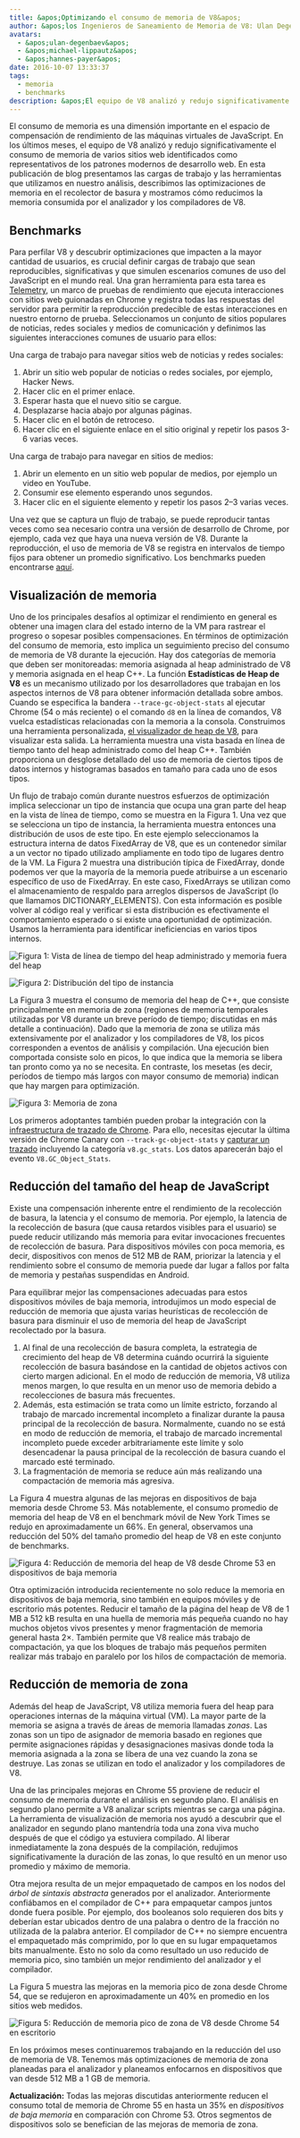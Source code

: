 ```yaml
---
title: &apos;Optimizando el consumo de memoria de V8&apos;
author: &apos;los Ingenieros de Saneamiento de Memoria de V8: Ulan Degenbaev, Michael Lippautz, Hannes Payer y Toon Verwaest&apos;
avatars:
  - &apos;ulan-degenbaev&apos;
  - &apos;michael-lippautz&apos;
  - &apos;hannes-payer&apos;
date: 2016-10-07 13:33:37
tags:
  - memoria
  - benchmarks
description: &apos;El equipo de V8 analizó y redujo significativamente el consumo de memoria de varios sitios web que fueron identificados como representativos de los patrones modernos de desarrollo web.&apos;
---
```

El consumo de memoria es una dimensión importante en el espacio de compensación de rendimiento de las máquinas virtuales de JavaScript. En los últimos meses, el equipo de V8 analizó y redujo significativamente el consumo de memoria de varios sitios web identificados como representativos de los patrones modernos de desarrollo web. En esta publicación de blog presentamos las cargas de trabajo y las herramientas que utilizamos en nuestro análisis, describimos las optimizaciones de memoria en el recolector de basura y mostramos cómo reducimos la memoria consumida por el analizador y los compiladores de V8.

<!--truncate-->
## Benchmarks

Para perfilar V8 y descubrir optimizaciones que impacten a la mayor cantidad de usuarios, es crucial definir cargas de trabajo que sean reproducibles, significativas y que simulen escenarios comunes de uso del JavaScript en el mundo real. Una gran herramienta para esta tarea es [Telemetry](https://catapult.gsrc.io/telemetry), un marco de pruebas de rendimiento que ejecuta interacciones con sitios web guionadas en Chrome y registra todas las respuestas del servidor para permitir la reproducción predecible de estas interacciones en nuestro entorno de prueba. Seleccionamos un conjunto de sitios populares de noticias, redes sociales y medios de comunicación y definimos las siguientes interacciones comunes de usuario para ellos:

Una carga de trabajo para navegar sitios web de noticias y redes sociales:

1. Abrir un sitio web popular de noticias o redes sociales, por ejemplo, Hacker News.
1. Hacer clic en el primer enlace.
1. Esperar hasta que el nuevo sitio se cargue.
1. Desplazarse hacia abajo por algunas páginas.
1. Hacer clic en el botón de retroceso.
1. Hacer clic en el siguiente enlace en el sitio original y repetir los pasos 3-6 varias veces.

Una carga de trabajo para navegar en sitios de medios:

1. Abrir un elemento en un sitio web popular de medios, por ejemplo un video en YouTube.
1. Consumir ese elemento esperando unos segundos.
1. Hacer clic en el siguiente elemento y repetir los pasos 2–3 varias veces.

Una vez que se captura un flujo de trabajo, se puede reproducir tantas veces como sea necesario contra una versión de desarrollo de Chrome, por ejemplo, cada vez que haya una nueva versión de V8. Durante la reproducción, el uso de memoria de V8 se registra en intervalos de tiempo fijos para obtener un promedio significativo. Los benchmarks pueden encontrarse [aquí](https://cs.chromium.org/chromium/src/tools/perf/page_sets/system_health/browsing_stories.py?q=browsing+news&sq=package:chromium&dr=CS&l=11).

## Visualización de memoria

Uno de los principales desafíos al optimizar el rendimiento en general es obtener una imagen clara del estado interno de la VM para rastrear el progreso o sopesar posibles compensaciones. En términos de optimización del consumo de memoria, esto implica un seguimiento preciso del consumo de memoria de V8 durante la ejecución. Hay dos categorías de memoria que deben ser monitoreadas: memoria asignada al heap administrado de V8 y memoria asignada en el heap C++. La función **Estadísticas de Heap de V8** es un mecanismo utilizado por los desarrolladores que trabajan en los aspectos internos de V8 para obtener información detallada sobre ambos. Cuando se especifica la bandera `--trace-gc-object-stats` al ejecutar Chrome (54 o más reciente) o el comando `d8` en la línea de comandos, V8 vuelca estadísticas relacionadas con la memoria a la consola. Construimos una herramienta personalizada, [el visualizador de heap de V8](https://mlippautz.github.io/v8-heap-stats/), para visualizar esta salida. La herramienta muestra una vista basada en línea de tiempo tanto del heap administrado como del heap C++. También proporciona un desglose detallado del uso de memoria de ciertos tipos de datos internos y histogramas basados en tamaño para cada uno de esos tipos.

Un flujo de trabajo común durante nuestros esfuerzos de optimización implica seleccionar un tipo de instancia que ocupa una gran parte del heap en la vista de línea de tiempo, como se muestra en la Figura 1. Una vez que se selecciona un tipo de instancia, la herramienta muestra entonces una distribución de usos de este tipo. En este ejemplo seleccionamos la estructura interna de datos FixedArray de V8, que es un contenedor similar a un vector no tipado utilizado ampliamente en todo tipo de lugares dentro de la VM. La Figura 2 muestra una distribución típica de FixedArray, donde podemos ver que la mayoría de la memoria puede atribuirse a un escenario específico de uso de FixedArray. En este caso, FixedArrays se utilizan como el almacenamiento de respaldo para arreglos dispersos de JavaScript (lo que llamamos DICTIONARY\_ELEMENTS). Con esta información es posible volver al código real y verificar si esta distribución es efectivamente el comportamiento esperado o si existe una oportunidad de optimización. Usamos la herramienta para identificar ineficiencias en varios tipos internos.

![Figura 1: Vista de línea de tiempo del heap administrado y memoria fuera del heap](/_img/optimizing-v8-memory/timeline-view.png)

![Figura 2: Distribución del tipo de instancia](/_img/optimizing-v8-memory/distribution.png)

La Figura 3 muestra el consumo de memoria del heap de C++, que consiste principalmente en memoria de zona (regiones de memoria temporales utilizadas por V8 durante un breve período de tiempo; discutidas en más detalle a continuación). Dado que la memoria de zona se utiliza más extensivamente por el analizador y los compiladores de V8, los picos corresponden a eventos de análisis y compilación. Una ejecución bien comportada consiste solo en picos, lo que indica que la memoria se libera tan pronto como ya no se necesita. En contraste, los mesetas (es decir, períodos de tiempo más largos con mayor consumo de memoria) indican que hay margen para optimización.

![Figura 3: Memoria de zona](/_img/optimizing-v8-memory/zone-memory.png)

Los primeros adoptantes también pueden probar la integración con la [infraestructura de trazado de Chrome](https://www.chromium.org/developers/how-tos/trace-event-profiling-tool). Para ello, necesitas ejecutar la última versión de Chrome Canary con `--track-gc-object-stats` y [capturar un trazado](https://www.chromium.org/developers/how-tos/trace-event-profiling-tool/recording-tracing-runs#TOC-Capture-a-trace-on-Chrome-desktop) incluyendo la categoría `v8.gc_stats`. Los datos aparecerán bajo el evento `V8.GC_Object_Stats`.

## Reducción del tamaño del heap de JavaScript

Existe una compensación inherente entre el rendimiento de la recolección de basura, la latencia y el consumo de memoria. Por ejemplo, la latencia de la recolección de basura (que causa retardos visibles para el usuario) se puede reducir utilizando más memoria para evitar invocaciones frecuentes de recolección de basura. Para dispositivos móviles con poca memoria, es decir, dispositivos con menos de 512 MB de RAM, priorizar la latencia y el rendimiento sobre el consumo de memoria puede dar lugar a fallos por falta de memoria y pestañas suspendidas en Android.

Para equilibrar mejor las compensaciones adecuadas para estos dispositivos móviles de baja memoria, introdujimos un modo especial de reducción de memoria que ajusta varias heurísticas de recolección de basura para disminuir el uso de memoria del heap de JavaScript recolectado por la basura.

1. Al final de una recolección de basura completa, la estrategia de crecimiento del heap de V8 determina cuándo ocurrirá la siguiente recolección de basura basándose en la cantidad de objetos activos con cierto margen adicional. En el modo de reducción de memoria, V8 utiliza menos margen, lo que resulta en un menor uso de memoria debido a recolecciones de basura más frecuentes.
1. Además, esta estimación se trata como un límite estricto, forzando al trabajo de marcado incremental incompleto a finalizar durante la pausa principal de la recolección de basura. Normalmente, cuando no se está en modo de reducción de memoria, el trabajo de marcado incremental incompleto puede exceder arbitrariamente este límite y solo desencadenar la pausa principal de la recolección de basura cuando el marcado esté terminado.
1. La fragmentación de memoria se reduce aún más realizando una compactación de memoria más agresiva.

La Figura 4 muestra algunas de las mejoras en dispositivos de baja memoria desde Chrome 53. Más notablemente, el consumo promedio de memoria del heap de V8 en el benchmark móvil de New York Times se redujo en aproximadamente un 66%. En general, observamos una reducción del 50% del tamaño promedio del heap de V8 en este conjunto de benchmarks.

![Figura 4: Reducción de memoria del heap de V8 desde Chrome 53 en dispositivos de baja memoria](/_img/optimizing-v8-memory/heap-memory-reduction.png)

Otra optimización introducida recientemente no solo reduce la memoria en dispositivos de baja memoria, sino también en equipos móviles y de escritorio más potentes. Reducir el tamaño de la página del heap de V8 de 1 MB a 512 kB resulta en una huella de memoria más pequeña cuando no hay muchos objetos vivos presentes y menor fragmentación de memoria general hasta 2×. También permite que V8 realice más trabajo de compactación, ya que los bloques de trabajo más pequeños permiten realizar más trabajo en paralelo por los hilos de compactación de memoria.

## Reducción de memoria de zona

Además del heap de JavaScript, V8 utiliza memoria fuera del heap para operaciones internas de la máquina virtual (VM). La mayor parte de la memoria se asigna a través de áreas de memoria llamadas _zonas_. Las zonas son un tipo de asignador de memoria basado en regiones que permite asignaciones rápidas y desasignaciones masivas donde toda la memoria asignada a la zona se libera de una vez cuando la zona se destruye. Las zonas se utilizan en todo el analizador y los compiladores de V8.

Una de las principales mejoras en Chrome 55 proviene de reducir el consumo de memoria durante el análisis en segundo plano. El análisis en segundo plano permite a V8 analizar scripts mientras se carga una página. La herramienta de visualización de memoria nos ayudó a descubrir que el analizador en segundo plano mantendría toda una zona viva mucho después de que el código ya estuviera compilado. Al liberar inmediatamente la zona después de la compilación, redujimos significativamente la duración de las zonas, lo que resultó en un menor uso promedio y máximo de memoria.

Otra mejora resulta de un mejor empaquetado de campos en los nodos del _árbol de sintaxis abstracta_ generados por el analizador. Anteriormente confiábamos en el compilador de C++ para empaquetar campos juntos donde fuera posible. Por ejemplo, dos booleanos solo requieren dos bits y deberían estar ubicados dentro de una palabra o dentro de la fracción no utilizada de la palabra anterior. El compilador de C++ no siempre encuentra el empaquetado más comprimido, por lo que en su lugar empaquetamos bits manualmente. Esto no solo da como resultado un uso reducido de memoria pico, sino también un mejor rendimiento del analizador y el compilador.

La Figura 5 muestra las mejoras en la memoria pico de zona desde Chrome 54, que se redujeron en aproximadamente un 40% en promedio en los sitios web medidos.

![Figura 5: Reducción de memoria pico de zona de V8 desde Chrome 54 en escritorio](/_img/optimizing-v8-memory/peak-zone-memory-reduction.png)

En los próximos meses continuaremos trabajando en la reducción del uso de memoria de V8. Tenemos más optimizaciones de memoria de zona planeadas para el analizador y planeamos enfocarnos en dispositivos que van desde 512 MB a 1 GB de memoria.

**Actualización:** Todas las mejoras discutidas anteriormente reducen el consumo total de memoria de Chrome 55 en hasta un 35% en _dispositivos de baja memoria_ en comparación con Chrome 53. Otros segmentos de dispositivos solo se benefician de las mejoras de memoria de zona.

